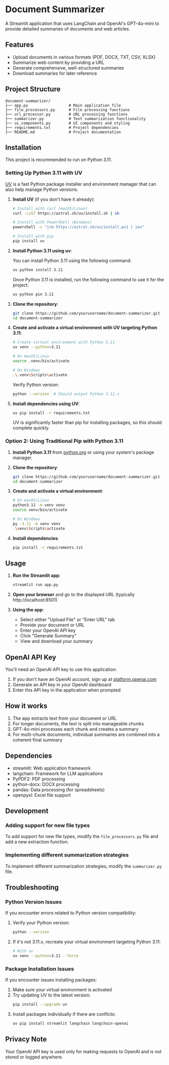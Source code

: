 # Document Summarizer

A Streamlit application that uses LangChain and OpenAI's GPT-4o-mini to provide detailed summaries of documents and web articles.

## Features

- Upload documents in various formats (PDF, DOCX, TXT, CSV, XLSX)
- Summarize web content by providing a URL
- Generate comprehensive, well-structured summaries
- Download summaries for later reference

## Project Structure

```
document-summarizer/
├── app.py                  # Main application file
├── file_processors.py      # File processing functions
├── url_processor.py        # URL processing functions
├── summarizer.py           # Text summarization functionality
├── ui_components.py        # UI components and styling
├── requirements.txt        # Project dependencies
├── README.md               # Project documentation
```

## Installation

This project is recommended to run on Python 3.11.

### Setting Up Python 3.11 with UV

[UV](https://github.com/astral-sh/uv) is a fast Python package installer and environment manager that can also help manage Python versions.

1. **Install UV** (if you don't have it already):

   ```bash
   # Install with curl (macOS/Linux)
   curl -LsSf https://astral.sh/uv/install.sh | sh

   # Install with PowerShell (Windows)
   powershell -c "irm https://astral.sh/uv/install.ps1 | iex"

   # Install with pip
   pip install uv
   ```

2. **Install Python 3.11 using uv**:

   You can install Python 3.11 using the following command:

   ```bash
   uv python install 3.11
   ```

   Once Python 3.11 is installed, run the following command to use it for the project:
   ```bash
   uv python pin 3.11
   ```

3. **Clone the repository**:

   ```bash
   git clone https://github.com/yourusername/document-summarizer.git
   cd document-summarizer
   ```

4. **Create and activate a virtual environment with UV targeting Python 3.11**:

   ```bash
   # Create virtual environment with Python 3.11
   uv venv --python=3.11

   # On macOS/Linux
   source .venv/bin/activate

   # On Windows
   .\.venv\Scripts\activate
   ```

   Verify Python version:
   ```bash
   python --version  # Should output Python 3.11.x
   ```

5. **Install dependencies using UV**:

   ```bash
   uv pip install -r requirements.txt
   ```

   UV is significantly faster than pip for installing packages, so this should complete quickly.

### Option 2: Using Traditional Pip with Python 3.11

1. **Install Python 3.11** from [python.org](https://www.python.org/downloads/release/python-3115/) or using your system's package manager.

2. **Clone the repository**:

   ```bash
   git clone https://github.com/yourusername/document-summarizer.git
   cd document-summarizer
   ```

3. **Create and activate a virtual environment**:

   ```bash
   # On macOS/Linux
   python3.11 -m venv venv
   source venv/bin/activate

   # On Windows
   py -3.11 -m venv venv
   .\venv\Scripts\activate
   ```

4. **Install dependencies**:

   ```bash
   pip install -r requirements.txt
   ```

## Usage

1. **Run the Streamlit app**:

   ```bash
   streamlit run app.py
   ```

2. **Open your browser** and go to the displayed URL (typically http://localhost:8501)

3. **Using the app**:
   - Select either "Upload File" or "Enter URL" tab
   - Provide your document or URL
   - Enter your OpenAI API key
   - Click "Generate Summary"
   - View and download your summary

## OpenAI API Key

You'll need an OpenAI API key to use this application:

1. If you don't have an OpenAI account, sign up at [platform.openai.com](https://platform.openai.com/)
2. Generate an API key in your OpenAI dashboard
3. Enter this API key in the application when prompted

## How it works

1. The app extracts text from your document or URL
2. For longer documents, the text is split into manageable chunks
3. GPT-4o-mini processes each chunk and creates a summary
4. For multi-chunk documents, individual summaries are combined into a coherent final summary

## Dependencies

- streamlit: Web application framework
- langchain: Framework for LLM applications
- PyPDF2: PDF processing
- python-docx: DOCX processing
- pandas: Data processing (for spreadsheets)
- openpyxl: Excel file support

## Development

### Adding support for new file types

To add support for new file types, modify the `file_processors.py` file and add a new extraction function.

### Implementing different summarization strategies

To implement different summarization strategies, modify the `summarizer.py` file.

## Troubleshooting

### Python Version Issues

If you encounter errors related to Python version compatibility:

1. Verify your Python version:
   ```bash
   python --version
   ```

2. If it's not 3.11.x, recreate your virtual environment targeting Python 3.11:
   ```bash
   # With uv
   uv venv --python=3.11 --force
   ```

### Package Installation Issues

If you encounter issues installing packages:

1. Make sure your virtual environment is activated
2. Try updating UV to the latest version:
   ```bash
   pip install --upgrade uv
   ```
3. Install packages individually if there are conflicts:
   ```bash
   uv pip install streamlit langchain langchain-openai
   ```

## Privacy Note

Your OpenAI API key is used only for making requests to OpenAI and is not stored or logged anywhere.
